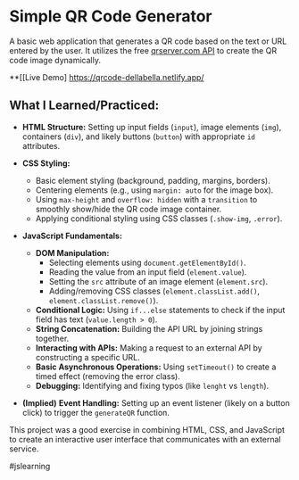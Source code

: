 # Simple QR Code Generator

A basic web application that generates a QR code based on the text or URL entered by the user. It utilizes the free [qrserver.com API](https://goqr.me/api/) to create the QR code image dynamically.

**[[Live Demo] https://qrcode-dellabella.netlify.app/

## What I Learned/Practiced:

*   **HTML Structure:** Setting up input fields (`input`), image elements (`img`), containers (`div`), and likely buttons (`button`) with appropriate `id` attributes.

*   **CSS Styling:**
    *   Basic element styling (background, padding, margins, borders).
    *   Centering elements (e.g., using `margin: auto` for the image box).
    *   Using `max-height` and `overflow: hidden` with a `transition` to smoothly show/hide the QR code image container.
    *   Applying conditional styling using CSS classes (`.show-img`, `.error`).
    
*   **JavaScript Fundamentals:**
    *   **DOM Manipulation:**
        *   Selecting elements using `document.getElementById()`.
        *   Reading the value from an input field (`element.value`).
        *   Setting the `src` attribute of an image element (`element.src`).
        *   Adding/removing CSS classes (`element.classList.add()`, `element.classList.remove()`).
    *   **Conditional Logic:** Using `if...else` statements to check if the input field has text (`value.length > 0`).
    *   **String Concatenation:** Building the API URL by joining strings together.
    *   **Interacting with APIs:** Making a request to an external API by constructing a specific URL.
    *   **Basic Asynchronous Operations:** Using `setTimeout()` to create a timed effect (removing the error class).
    *   **Debugging:** Identifying and fixing typos (like `lenght` vs `length`).
 
    
*   **(Implied)** **Event Handling:** Setting up an event listener (likely on a button click) to trigger the `generateQR` function.

This project was a good exercise in combining HTML, CSS, and JavaScript to create an interactive user interface that communicates with an external service.

#jslearning
